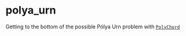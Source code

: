 # polya_urn
Getting to the bottom of the possible Pólya Urn problem with [`PolyChord`](http://github.com/PolyChord/PolyChordLite)
